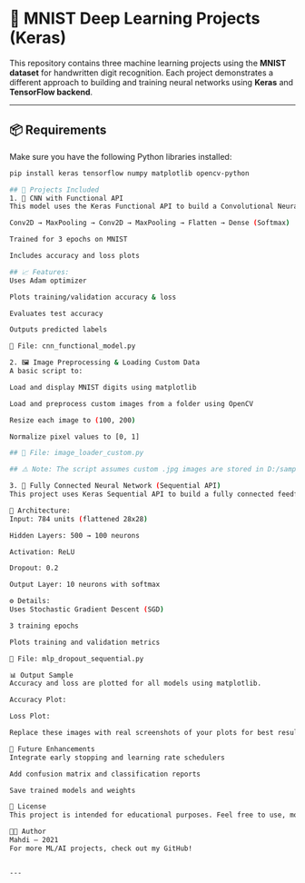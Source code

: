 # 🧠 MNIST Deep Learning Projects (Keras)

This repository contains three machine learning projects using the **MNIST dataset** for handwritten digit recognition. Each project demonstrates a different approach to building and training neural networks using **Keras** and **TensorFlow backend**.

---

## 📦 Requirements

Make sure you have the following Python libraries installed:

```bash
pip install keras tensorflow numpy matplotlib opencv-python

## 📁 Projects Included
1. 🧱 CNN with Functional API
This model uses the Keras Functional API to build a Convolutional Neural Network (CNN) with the following architecture:

Conv2D → MaxPooling → Conv2D → MaxPooling → Flatten → Dense (Softmax)

Trained for 3 epochs on MNIST

Includes accuracy and loss plots

## 📈 Features:
Uses Adam optimizer

Plots training/validation accuracy & loss

Evaluates test accuracy

Outputs predicted labels

📁 File: cnn_functional_model.py

2. 🖼️ Image Preprocessing & Loading Custom Data
A basic script to:

Load and display MNIST digits using matplotlib

Load and preprocess custom images from a folder using OpenCV

Resize each image to (100, 200)

Normalize pixel values to [0, 1]

## 📁 File: image_loader_custom.py

## ⚠️ Note: The script assumes custom .jpg images are stored in D:/sample_dataset/test/. You can change the path as needed.

3. 🧠 Fully Connected Neural Network (Sequential API)
This project uses Keras Sequential API to build a fully connected feedforward network (MLP) with dropout regularization.

🧱 Architecture:
Input: 784 units (flattened 28x28)

Hidden Layers: 500 → 100 neurons

Activation: ReLU

Dropout: 0.2

Output Layer: 10 neurons with softmax

⚙️ Details:
Uses Stochastic Gradient Descent (SGD)

3 training epochs

Plots training and validation metrics

📁 File: mlp_dropout_sequential.py

📊 Output Sample
Accuracy and loss are plotted for all models using matplotlib.

Accuracy Plot:

Loss Plot:

Replace these images with real screenshots of your plots for best results.

🔮 Future Enhancements
Integrate early stopping and learning rate schedulers

Add confusion matrix and classification reports

Save trained models and weights

📝 License
This project is intended for educational purposes. Feel free to use, modify, and share.

👨‍💻 Author
Mahdi — 2021
For more ML/AI projects, check out my GitHub!


---
